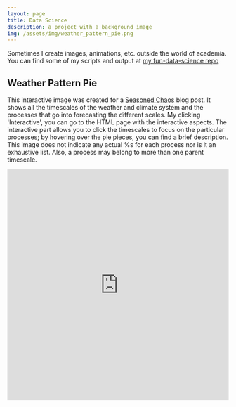 ```yaml
---
layout: page
title: Data Science
description: a project with a background image
img: /assets/img/weather_pattern_pie.png
---
```


Sometimes I create images, animations, etc. outside the world of academia. You can find some of my scripts and output at [my fun-data-science repo](https://github.com/kelseymalloy/fun-data-science.git)

## Weather Pattern Pie

This interactive image was created for a [Seasoned Chaos](https://seasonedchaos.github.io/) blog post. It shows all the timescales of the weather and climate system and the processes that go into forecasting the different scales. My clicking 'Interactive', you can go to the 
HTML page with the interactive aspects. The interactive part allows you to click the timescales to focus on the particular processes; by hovering over the pie pieces, you can find a brief description. This image does not indicate any actual %s for each process nor is it an exhaustive list. Also, a process may belong to more than one parent timescale.

<iframe id="igraph" scrolling="no" style="border:none;" seamless="seamless" src="https://plotly.com/~kelseymalloy/1.embed" height="525" width="100%"></iframe>

<br/><br/>

